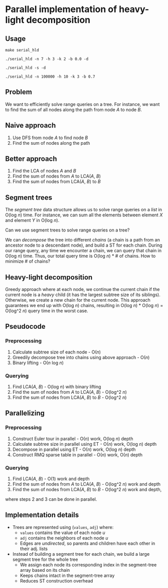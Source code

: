 # Parallel implementation of heavy-light decomposition

## Usage

```
make serial_hld

./serial_hld -n 7 -h 3 -k 2 -b 0.0 -d

./serial_hld -s -d

./serial_hld -n 100000 -h 10 -k 3 -b 0.7
```

## Problem

We want to efficiently solve range queries on a tree. For instance, we want to find the
sum of all nodes along the path from node *A* to node *B*.

## Naive approach

1. Use DFS from node *A* to find node *B*
2. Find the sum of nodes along the path

## Better approach

1. Find the LCA of nodes *A* and *B*
2. Find the sum of nodes from *A* to LCA(*A*, *B*)
3. Find the sum of nodes from LCA(*A*, *B*) to *B*

## Segment trees

The *segment tree* data structure allows us to solve range queries on a *list* in
O(log *n*) time. For instance, we can sum all the elements between element *X*
and element *Y* in O(log *n*).

Can we use segment trees to solve range queries on a tree?

We can *decompose* the tree into different *chains* (a chain is a path from an ancestor
node to a descendant node), and build a ST for each chain. During our range query,
any time we encounter a chain, we can query that chain in O(log *n*) time. Thus, our 
total query time is O(log *n*) * # of chains. How to minimize # of chains?

## Heavy-light decomposition

Greedy approach where at each node, we continue the current chain if the current node
is a *heavy* child (it has the largest subtree size of its siblings). Otherwise, we
create a new chain for the current node. This approach guarantees we end up with
O(log *n*) chains, resulting in O(log *n*) * O(log *n*) = O(log^2 *n*) query time
in the worst case.

## Pseudocode

### Preprocessing

1. Calculate subtree size of each node - O(*n*)
1. Greedily decompose tree into chains using above approach - O(*n*)
1. Binary lifting - O(*n* log *n*)

### Querying

1. Find LCA(*A*, *B*) - O(log *n*) with binary lifting
1. Find the sum of nodes from *A* to LCA(*A*, *B*) - O(log^2 *n*)
1. Find the sum of nodes from LCA(*A*, *B*) to *B* - O(log^2 *n*)

## Parallelizing

### Preprocessing

1. Construct Euler tour in parallel - O(*n*) work, O(log *n*) depth
1. Calculate subtree size in parallel using ET - O(*n*) work, O(log *n*) depth
1. Decompose in parallel using ET - O(*n*) work, O(log *n*) depth
1. Construct RMQ sparse table in parallel - O(*n*) work, O(*n*) depth

### Querying

1. Find LCA(*A*, *B*) - O(1) work and depth
1. Find the sum of nodes from *A* to LCA(*A*, *B*) - O(log^2 *n*) work and depth
1. Find the sum of nodes from LCA(*A*, *B*) to *B* - O(log^2 *n*) work and depth,

where steps 2 and 3 can be done in parallel.

## Implementation details

- Trees are represented using (`values`, `adj`) where:
    - `values` contains the value of each node *u*
    - `adj` contains the neighbors of each node *u*
    - Edges are *undirected*, so parents and children have each other in their adj. lists
- Instead of building a segment tree for each chain, we build a large segment tree
for the whole tree
    - We assign each node its corresponding index in the segment-tree array based on its chain
    - Keeps chains intact in the segment-tree array
    - Reduces ST construction overhead